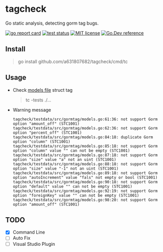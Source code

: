 # tagcheck
Go static analysis, detecting gorm tag bugs.

[![go report card](https://goreportcard.com/badge/github.com/a631807682/tagcheck "go report card")](https://goreportcard.com/report/github.com/a631807682/tagcheck)
[![test status](https://github.com/a631807682/tagcheck/workflows/tests/badge.svg?branch=main "test status")](https://github.com/a631807682/tagcheck/actions)
[![MIT license](https://img.shields.io/badge/license-MIT-brightgreen.svg)](https://opensource.org/licenses/MIT)
[![Go.Dev reference](https://img.shields.io/badge/go.dev-reference-blue?logo=go&logoColor=white)](https://pkg.go.dev/github.com/a631807682/tagcheck)
## Install 
> go install github.com/a631807682/tagcheck/cmd/tc

## Usage
* Check [models file](./tagcheck/testdata/src/gormtag) struct tag

    > tc -tests ./...
* Warning message

    ```log
    tagcheck/testdata/src/gormtag/models.go:61:36: not support Gorm option "amount_off" (STC1001)
    tagcheck/testdata/src/gormtag/models.go:62:36: not support Gorm option "percent_off" (STC1001)
    tagcheck/testdata/src/gormtag/models.go:84:18: duplicate Gorm option "column" (STC1001)
    tagcheck/testdata/src/gormtag/models.go:85:18: not support Gorm option "column" value "" can not be empty (STC1001)
    tagcheck/testdata/src/gormtag/models.go:87:18: not support Gorm option "size" value "a" not an uint (STC1001)
    tagcheck/testdata/src/gormtag/models.go:88:18: not support Gorm option "size" value "-1" not an uint (STC1001)
    tagcheck/testdata/src/gormtag/models.go:89:18: not support Gorm option "autoIncrement" value "fals" not empty or bool (STC1001)
    tagcheck/testdata/src/gormtag/models.go:90:18: not support Gorm option "default" value "" can not be empty (STC1001)
    tagcheck/testdata/src/gormtag/models.go:92:19: not support Gorm option "foreignKey" value "" can not be empty (STC1001)
    tagcheck/testdata/src/gormtag/models.go:98:20: not support Gorm option "amount_off" (STC1001)
    ```

## TODO
* [x] Command Line
* [ ] Auto Fix
* [ ] Visual Studio Plugin

